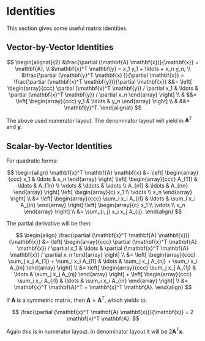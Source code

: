 # Identities

This section gives some useful matrix identities.

## Vector-by-Vector Identities

$$
\begin{alignat}{2}
&\frac{\partial (\mathbf{A} \mathbf{x})}{\mathbf{x}} = \mathbf{A}, \\
&\mathbf{x}^T \mathbf{y} = x_1 y_1 + \ldots + x_n y_n, \\
&\frac{\partial (\mathbf{y}^T \mathbf{x} )}{\partial \mathbf{x}} = \frac{\partial (\mathbf{x}^T \mathbf{y})}{\partial \mathbf{x}} &&=
\left[
\begin{array}{ccc}
\partial (\mathbf{x}^T \mathbf{y}) / \partial x_1 & \ldots & \partial (\mathbf{x}^T \mathbf{y}) / \partial x_n
\end{array}
\right] \\
& &&=
\left[
\begin{array}{ccc}
y_1 & \ldots & y_n
\end{array}
\right] \\ 
& &&= \mathbf{y}^T.
\end{alignat}
$$

The above used numerator layout. The denominator layout will yield in $\mathbf{A}^T$ and $\mathbf{y}$.

## Scalar-by-Vector Identities

For quadratic forms:

$$
\begin{align}
\mathbf{x}^T \mathbf{A} \mathbf{x} &= 
\left[
\begin{array}{ccc}
x_1 & \ldots & x_n
\end{array}
\right]
\left[
\begin{array}{ccc}
A_{11} & \ldots & A_{1n} \\ 
\vdots & \ddots & \vdots \\
A_{n1} & \ldots & A_{nn}
\end{array}
\right]
\left[
\begin{array}{c}
x_1 \\
\vdots \\
x_n
\end{array}
\right] \\
&= 
\left[
\begin{array}{ccc}
\sum_i x_i A_{i1} & \ldots & \sum_i x_i A_{in}
\end{array}
\right]
\left[
\begin{array}{c}
x_1 \\
\vdots \\
x_n
\end{array}
\right] \\
&= \sum_{i, j} x_i x_j A_{ij}.
\end{align}
$$

The partial derivative will be then:

$$
\begin{align}
\frac{\partial (\mathbf{x}^T \mathbf{A} \mathbf{x})}{\mathbf{x}} &=
\left[
\begin{array}{ccc}
\partial (\mathbf{x}^T \mathbf{A} \mathbf{x}) / \partial x_1 &
\ldots &
\partial (\mathbf{x}^T \mathbf{A} \mathbf{x}) / \partial x_n
\end{array}
\right] \\
&= 
\left[
\begin{array}{ccc}
\sum_j x_j A_{1j} + \sum_i x_i A_{i1} & \ldots &
\sum_j x_j A_{nj} + \sum_i x_i A_{in}
\end{array}
\right] \\
&= 
\left[
\begin{array}{ccc}
\sum_j x_j A_{1j} & \ldots & \sum_j x_j A_{nj}
\end{array}
\right] + 
\left[
\begin{array}{ccc}
\sum_i x_i A_{i1} & \ldots & \sum_i x_i A_{in}
\end{array}
\right] \\
&= \mathbf{x}^T \mathbf{A}^T + \mathbf{x}^T \mathbf{A}.
\end{align}
$$

If $\mathbf{A}$ is a symmetric matrix, then $\mathbf{A} = \mathbf{A}^T$, which yields to:

$$
\frac{\partial (\mathbf{x}^T \mathbf{A} \mathbf{x})}{\mathbf{x}} = 2 \mathbf{x}^T \mathbf{A}.
$$

Again this is in numerator layout. In denominator layout it will be $2 \mathbf{A}^T \mathbf{x}$.
